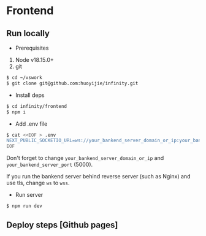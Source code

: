 # Frontend

## Run locally

* Prerequisites

1. Node v18.15.0+
2. git

```bash
$ cd ~/vswork
$ git clone git@github.com:huoyijie/infinity.git
```

* Install deps

```bash
$ cd infinity/frontend
$ npm i
```

* Add .env file

```bash
$ cat <<EOF > .env
NEXT_PUBLIC_SOCKETIO_URL=ws://your_bankend_server_domain_or_ip:your_bankend_server_port
EOF
```

Don't forget to change `your_bankend_server_domain_or_ip` and `your_bankend_server_port` (5000).

If you run the bankend server behind reverse server (such as Nginx) and use tls, change `ws` to `wss`. 

* Run server

```bash
$ npm run dev
```

## Deploy steps [Github pages]
